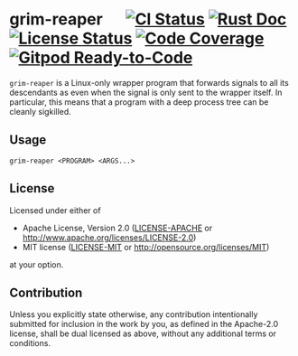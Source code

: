 # grim-reaper &emsp; [![CI Status]][workflow] [![Rust Doc]][docs] [![License Status]][fossa] [![Code Coverage]][codecov] [![Gitpod Ready-to-Code]][gitpod]

[CI Status]: https://img.shields.io/github/actions/workflow/status/juntyr/grim-reaper/ci.yml?branch=main
[workflow]: https://github.com/juntyr/grim-reaper/actions/workflows/ci.yml?query=branch%3Amain

[Rust Doc]: https://img.shields.io/badge/docs-main-blue
[docs]: https://juntyr.github.io/grim-reaper/

[License Status]: https://app.fossa.com/api/projects/git%2Bgithub.com%2Fjuntyr%2Fgrim-reaper.svg?type=shield
[fossa]: https://app.fossa.com/projects/git%2Bgithub.com%2Fjuntyr%2Fgrim-reaper?ref=badge_shield

[Code Coverage]: https://img.shields.io/codecov/c/github/juntyr/grim-reaper?token=6F3K1L1PO4
[codecov]: https://codecov.io/gh/juntyr/grim-reaper

[Gitpod Ready-to-Code]: https://img.shields.io/badge/Gitpod-ready-blue?logo=gitpod
[gitpod]: https://gitpod.io/#https://github.com/juntyr/grim-reaper

`grim-reaper` is a Linux-only wrapper program that forwards signals to all its descendants as even when the signal is only sent to the wrapper itself. In particular, this means that a program with a deep process tree can be cleanly sigkilled.

## Usage

```shell
grim-reaper <PROGRAM> <ARGS...>
```

## License

Licensed under either of

 * Apache License, Version 2.0
   ([LICENSE-APACHE](LICENSE-APACHE) or http://www.apache.org/licenses/LICENSE-2.0)
 * MIT license
   ([LICENSE-MIT](LICENSE-MIT) or http://opensource.org/licenses/MIT)

at your option.

## Contribution

Unless you explicitly state otherwise, any contribution intentionally submitted for inclusion in the work by you, as defined in the Apache-2.0 license, shall be dual licensed as above, without any additional terms or conditions.

